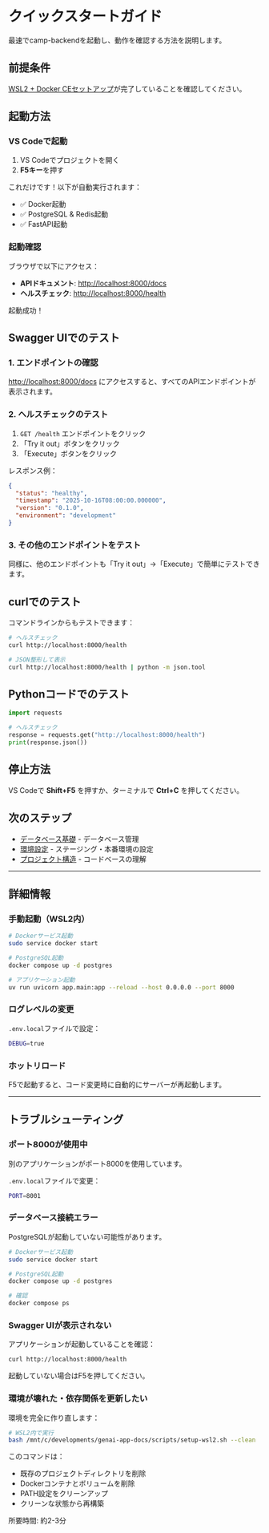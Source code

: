 # クイックスタートガイド

最速でcamp-backendを起動し、動作を確認する方法を説明します。

## 前提条件

[WSL2 + Docker CEセットアップ](./02-wsl2-docker-setup.md)が完了していることを確認してください。

## 起動方法

### VS Codeで起動

1. VS Codeでプロジェクトを開く
2. **F5キー**を押す

これだけです！以下が自動実行されます：

- ✅ Docker起動
- ✅ PostgreSQL & Redis起動
- ✅ FastAPI起動

### 起動確認

ブラウザで以下にアクセス：

- **APIドキュメント**: <http://localhost:8000/docs>
- **ヘルスチェック**: <http://localhost:8000/health>

起動成功！

## Swagger UIでのテスト

### 1. エンドポイントの確認

<http://localhost:8000/docs> にアクセスすると、すべてのAPIエンドポイントが表示されます。

### 2. ヘルスチェックのテスト

1. `GET /health` エンドポイントをクリック
2. 「Try it out」ボタンをクリック
3. 「Execute」ボタンをクリック

レスポンス例：

```json
{
  "status": "healthy",
  "timestamp": "2025-10-16T08:00:00.000000",
  "version": "0.1.0",
  "environment": "development"
}
```

### 3. その他のエンドポイントをテスト

同様に、他のエンドポイントも「Try it out」→「Execute」で簡単にテストできます。

## curlでのテスト

コマンドラインからもテストできます：

```bash
# ヘルスチェック
curl http://localhost:8000/health

# JSON整形して表示
curl http://localhost:8000/health | python -m json.tool
```

## Pythonコードでのテスト

```python
import requests

# ヘルスチェック
response = requests.get("http://localhost:8000/health")
print(response.json())
```

## 停止方法

VS Codeで **Shift+F5** を押すか、ターミナルで **Ctrl+C** を押してください。

## 次のステップ

- [データベース基礎](./07-database-basics.md) - データベース管理
- [環境設定](./04-environment-config.md) - ステージング・本番環境の設定
- [プロジェクト構造](../02-architecture/01-project-structure.md) - コードベースの理解

---

## 詳細情報

### 手動起動（WSL2内）

```bash
# Dockerサービス起動
sudo service docker start

# PostgreSQL起動
docker compose up -d postgres

# アプリケーション起動
uv run uvicorn app.main:app --reload --host 0.0.0.0 --port 8000
```

### ログレベルの変更

`.env.local`ファイルで設定：

```bash
DEBUG=true
```

### ホットリロード

F5で起動すると、コード変更時に自動的にサーバーが再起動します。

---

## トラブルシューティング

### ポート8000が使用中

別のアプリケーションがポート8000を使用しています。

`.env.local`ファイルで変更：

```bash
PORT=8001
```

### データベース接続エラー

PostgreSQLが起動していない可能性があります。

```bash
# Dockerサービス起動
sudo service docker start

# PostgreSQL起動
docker compose up -d postgres

# 確認
docker compose ps
```

### Swagger UIが表示されない

アプリケーションが起動していることを確認：

```bash
curl http://localhost:8000/health
```

起動していない場合はF5を押してください。

### 環境が壊れた・依存関係を更新したい

環境を完全に作り直します：

```bash
# WSL2内で実行
bash /mnt/c/developments/genai-app-docs/scripts/setup-wsl2.sh --clean
```

このコマンドは：

- 既存のプロジェクトディレクトリを削除
- Dockerコンテナとボリュームを削除
- PATH設定をクリーンアップ
- クリーンな状態から再構築

所要時間: 約2-3分
